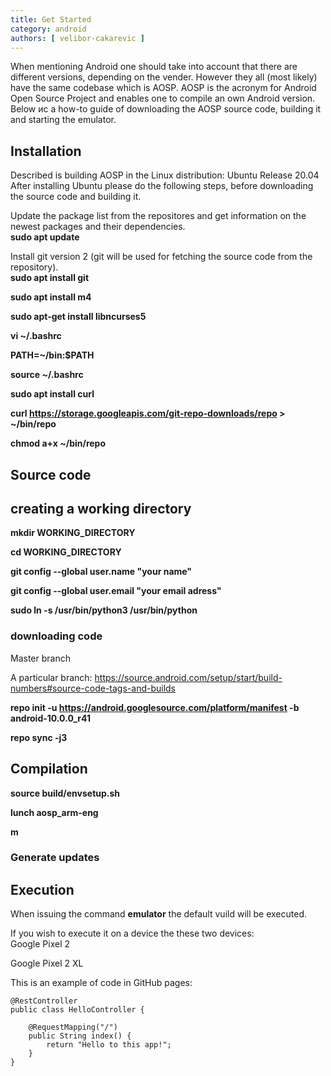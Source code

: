 ```yaml
---
title: Get Started
category: android
authors: [ velibor-cakarevic ]
---
```


When mentioning Android one should take into account that there are different versions, depending on the vender. However they all (most likely) have the same codebase which is AOSP. AOSP is the acronym for Android Open Source Project and enables one to compile an own Android version. Below ис а how-to guide of downloading the AOSP source code, building it and starting the emulator.
 
## Installation
Described is building AOSP in the Linux distribution: Ubuntu Release 20.04  
After installing Ubuntu please do the following steps, before downloading the source code and building it.

Update the package list from the repositores and get information on the newest packages and their dependencies.  
**sudo apt update**

Install git version 2 (git will be used for fetching the source code from the repository).  
**sudo apt install git**


**sudo apt install m4**

**sudo apt-get install libncurses5**

**vi ~/.bashrc**

**PATH=~/bin:$PATH**

**source ~/.bashrc**

**sudo apt install curl**

**curl https://storage.googleapis.com/git-repo-downloads/repo > ~/bin/repo**

**chmod a+x ~/bin/repo**


## Source code

## creating a working directory
**mkdir WORKING_DIRECTORY**

**cd WORKING_DIRECTORY**

**git config --global user.name "your name"**

**git config --global user.email "your email adress"**

**sudo ln -s /usr/bin/python3 /usr/bin/python**

### downloading code

Master branch


A particular branch: https://source.android.com/setup/start/build-numbers#source-code-tags-and-builds

**repo init -u https://android.googlesource.com/platform/manifest -b android-10.0.0_r41**

**repo sync -j3**

## Compilation

**source build/envsetup.sh**

**lunch aosp_arm-eng**

**m**

### Generate updates

## Execution

When issuing the command **emulator** the default vuild will be executed.

If you wish to execute it on a device the these two devices:  
Google Pixel 2

Google Pixel 2 XL

This is an example of code in GitHub pages:


```
@RestController
public class HelloController {

	@RequestMapping("/")
	public String index() {
		return "Hello to this app!";
	}
}
```
